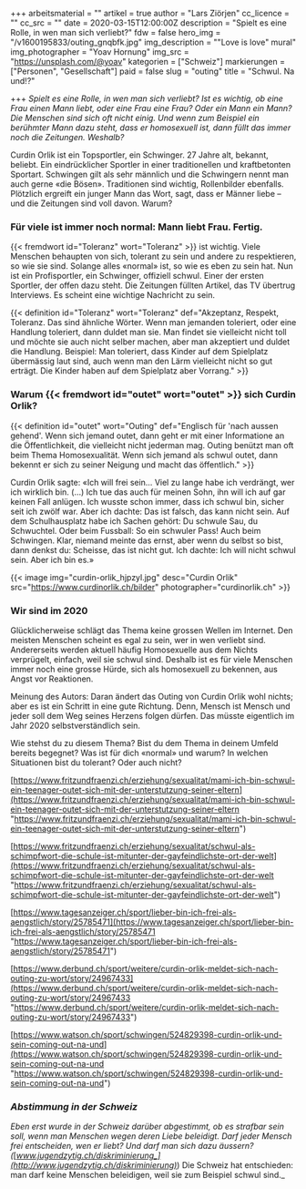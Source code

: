 +++
arbeitsmaterial = ""
artikel = true
author = "Lars Ziörjen"
cc_licence = ""
cc_src = ""
date = 2020-03-15T12:00:00Z
description = "Spielt es eine Rolle, in wen man sich verliebt?"
fdw = false
hero_img = "/v1600195833/outing_gnqbfk.jpg"
img_description = "\"Love is love\" mural"
img_photographer = "Yoav Hornung"
img_src = "https://unsplash.com/@yoav"
kategorien = ["Schweiz"]
markierungen = ["Personen", "Gesellschaft"]
paid = false
slug = "outing"
title = "Schwul. Na und!?"

+++
_Spielt es eine Rolle, in wen man sich verliebt? Ist es wichtig, ob eine Frau einen Mann liebt, oder eine Frau eine Frau? Oder ein Mann ein Mann? Die Menschen sind sich oft nicht einig. Und wenn zum Beispiel ein berühmter Mann dazu steht, dass er homosexuell ist, dann füllt das immer noch die Zeitungen. Weshalb?_

Curdin Orlik ist ein Topsportler, ein Schwinger. 27 Jahre alt, bekannt, beliebt. Ein eindrücklicher Sportler in einer traditionellen und kraftbetonten Sportart. Schwingen gilt als sehr männlich und die Schwingern nennt man auch gerne «die Bösen». Traditionen sind wichtig, Rollenbilder ebenfalls. Plötzlich ergreift ein junger Mann das Wort, sagt, dass er Männer liebe – und die Zeitungen sind voll davon. Warum?

### Für viele ist immer noch normal: Mann liebt Frau. Fertig.

{{< fremdwort id="Toleranz" wort="Toleranz" >}} ist wichtig. Viele Menschen behaupten von sich, tolerant zu sein und andere zu respektieren, so wie sie sind. Solange alles «normal» ist, so wie es eben zu sein hat. Nun ist ein Profisportler, ein Schwinger, offiziell schwul. Einer der ersten Sportler, der offen dazu steht. Die Zeitungen füllten Artikel, das TV übertrug Interviews. Es scheint eine wichtige Nachricht zu sein.

{{< definition id="Toleranz" wort="Toleranz" def="Akzeptanz, Respekt, Toleranz. Das sind ähnliche Wörter. Wenn man jemanden toleriert, oder eine Handlung toleriert, dann duldet man sie. Man findet sie vielleicht nicht toll und möchte sie auch nicht selber machen, aber man akzeptiert und duldet die Handlung. Beispiel: Man toleriert, dass Kinder auf dem Spielplatz übermässig laut sind, auch wenn man den Lärm vielleicht nicht so gut erträgt. Die Kinder haben auf dem Spielplatz aber Vorrang." >}}

### Warum {{< fremdwort id="outet" wort="outet" >}} sich Curdin Orlik?

{{< definition id="outet" wort="Outing" def="Englisch für 'nach aussen gehend'. Wenn sich jemand outet, dann geht er mit einer Informatione an die Öffentlichkeit, die vielleicht nicht jederman mag. Outing benützt man oft beim Thema Homosexualität. Wenn sich jemand als schwul outet, dann bekennt er sich zu seiner Neigung und macht das öffentlich." >}}

Curdin Orlik sagte: «Ich will frei sein… Viel zu lange habe ich verdrängt, wer ich wirklich bin. (…) Ich tue das auch für meinen Sohn, ihn will ich auf gar keinen Fall anlügen. Ich wusste schon immer, dass ich schwul bin, sicher seit ich zwölf war. Aber ich dachte: Das ist falsch, das kann nicht sein. Auf dem Schulhausplatz habe ich Sachen gehört: Du schwule Sau, du Schwuchtel. Oder beim Fussball: So ein schwuler Pass! Auch beim Schwingen. Klar, niemand meinte das ernst, aber wenn du selbst so bist, dann denkst du: Scheisse, das ist nicht gut. Ich dachte: Ich will nicht schwul sein. Aber ich bin es.»

{{< image img="curdin-orlik_hjpzyl.jpg" desc="Curdin Orlik" src="https://www.curdinorlik.ch/bilder" photographer="curdinorlik.ch" >}}

### Wir sind im 2020

Glücklicherweise schlägt das Thema keine grossen Wellen im Internet. Den meisten Menschen scheint es egal zu sein, wer in wen verliebt sind. Andererseits werden aktuell häufig Homosexuelle aus dem Nichts verprügelt, einfach, weil sie schwul sind. Deshalb ist es für viele Menschen immer noch eine grosse Hürde, sich als homosexuell zu bekennen, aus Angst vor Reaktionen.

Meinung des Autors: Daran ändert das Outing von Curdin Orlik wohl nichts; aber es ist ein Schritt in eine gute Richtung. Denn, Mensch ist Mensch und jeder soll dem Weg seines Herzens folgen dürfen. Das müsste eigentlich im Jahr 2020 selbstverständlich sein.

Wie stehst du zu diesem Thema? Bist du dem Thema in deinem Umfeld bereits begegnet? Was ist für dich «normal» und warum? In welchen Situationen bist du tolerant? Oder auch nicht?

​[https://www.fritzundfraenzi.ch/erziehung/sexualitat/mami-ich-bin-schwul-ein-teenager-outet-sich-mit-der-unterstutzung-seiner-eltern](https://www.fritzundfraenzi.ch/erziehung/sexualitat/mami-ich-bin-schwul-ein-teenager-outet-sich-mit-der-unterstutzung-seiner-eltern "https://www.fritzundfraenzi.ch/erziehung/sexualitat/mami-ich-bin-schwul-ein-teenager-outet-sich-mit-der-unterstutzung-seiner-eltern")

[https://www.fritzundfraenzi.ch/erziehung/sexualitat/schwul-als-schimpfwort-die-schule-ist-mitunter-der-gayfeindlichste-ort-der-welt](https://www.fritzundfraenzi.ch/erziehung/sexualitat/schwul-als-schimpfwort-die-schule-ist-mitunter-der-gayfeindlichste-ort-der-welt "https://www.fritzundfraenzi.ch/erziehung/sexualitat/schwul-als-schimpfwort-die-schule-ist-mitunter-der-gayfeindlichste-ort-der-welt")

[https://www.tagesanzeiger.ch/sport/lieber-bin-ich-frei-als-aengstlich/story/25785471](https://www.tagesanzeiger.ch/sport/lieber-bin-ich-frei-als-aengstlich/story/25785471 "https://www.tagesanzeiger.ch/sport/lieber-bin-ich-frei-als-aengstlich/story/25785471")

[https://www.derbund.ch/sport/weitere/curdin-orlik-meldet-sich-nach-outing-zu-wort/story/24967433](https://www.derbund.ch/sport/weitere/curdin-orlik-meldet-sich-nach-outing-zu-wort/story/24967433 "https://www.derbund.ch/sport/weitere/curdin-orlik-meldet-sich-nach-outing-zu-wort/story/24967433")

[https://www.watson.ch/sport/schwingen/524829398-curdin-orlik-und-sein-coming-out-na-und](https://www.watson.ch/sport/schwingen/524829398-curdin-orlik-und-sein-coming-out-na-und "https://www.watson.ch/sport/schwingen/524829398-curdin-orlik-und-sein-coming-out-na-und")

### _Abstimmung in der Schweiz_

_Eben erst wurde in der Schweiz darüber abgestimmt, ob es strafbar sein soll, wenn man Menschen wegen deren Liebe beleidigt. Darf jeder Mensch frei entscheiden, wen er liebt? Und darf man sich dazu äussern? (_[_www.jugendzytig.ch/diskriminierung_](http://www.jugendzytig.ch/diskriminierung)_) Die Schweiz hat entschieden: man darf keine Menschen beleidigen, weil sie zum Beispiel schwul sind._
